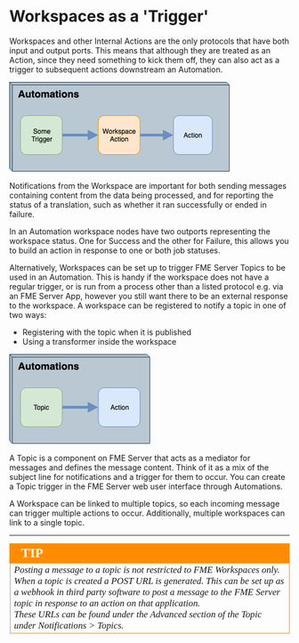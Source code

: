 # Workspaces as a 'Trigger' #

Workspaces and other Internal Actions are the only protocols that have both input and output ports. This means that although they are treated as an Action, since they need something to kick them off, they can also act as a trigger to subsequent actions downstream an Automation.


![](./Images/Img4.013.WorkspaceTriggerAction.png)

Notifications from the Workspace are important for both sending messages containing content from the data being processed, and for reporting the status of a translation, such as whether it ran successfully or ended in failure.

In an Automation workspace nodes have two outports representing the workspace status. One for Success and the other for Failure, this allows you to build an action in response to one or both job statuses.

Alternatively, Workspaces can be set up to trigger FME Server Topics to be used in an Automation. This is handy if the workspace does not have a regular trigger, or is run from a process other than a listed protocol e.g. via an FME Server App, however you still want there to be an external response to the workspace.  A workspace can be registered to notify a topic in one of two ways:

- Registering with the topic when it is published
- Using a transformer inside the workspace

![](./Images/Img4.014.WorkspaceTriggerTopic.png)

A Topic is a component on FME Server that acts as a mediator for messages and defines the message content. Think of it as a mix of the subject line for notifications and a trigger for them to occur. You can create a Topic trigger in the FME Server web user interface through Automations.

A Workspace can be linked to multiple topics, so each incoming message can trigger multiple actions to occur. Additionally, multiple workspaces can link to a single topic.


---

<!--Tip Section-->

<table style="border-spacing: 0px">
<tr>
<td style="vertical-align:middle;background-color:darkorange;border: 2px solid darkorange">
<i class="fa fa-info-circle fa-lg fa-pull-left fa-fw" style="color:white;padding-right: 12px;vertical-align:text-top"></i>
<span style="color:white;font-size:x-large;font-weight: bold;font-family:serif">TIP</span>
</td>
</tr>

<tr>
<td style="border: 1px solid darkorange">
<span style="font-family:serif; font-style:italic; font-size:larger">
Posting a message to a topic is not restricted to FME Workspaces only. When a topic is created a POST URL is generated. This can be set up as a webhook in third party software to post a message to the FME Server topic in response to an action on that application. <br>
These URLs can be found under the Advanced section of the Topic under Notifications > Topics.
</span>
</td>
</tr>
</table>
